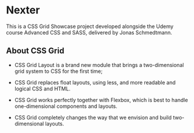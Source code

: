 # Nexter

This is a CSS Grid Showcase project developed alongside the Udemy course Advanced CSS and SASS, delivered by Jonas Schmedtmann.

## About CSS Grid

* CSS Grid Layout is a brand new module that brings a two-dimensional grid system to CSS for the first time;

* CSS Grid replaces float layouts, using less, and more readable and logical CSS and HTML.

* CSS Grid works perfectly together with Flexbox, which is best to handle one-dimensional components and layouts.

* CSS Grid completely changes the way that we envision and build two-dimensional layouts.
